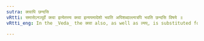 ```yaml
---
sutra: क्त्वापि छन्दसि
vRtti: समासेऽनञ्पूर्वे क्त्वा इत्येतस्य क्त्वा इत्ययमादेशो भवति अपिशब्दाल्ल्यत्रपि भवति छन्दसि विषये ॥
vRtti_eng: In the _Veda_ the क्त्वा also, as well as ल्यप्, is substituted for त्क्वा, after an Indeclinable compound, other than one preceded by the Negative तञ् ॥

---
```


